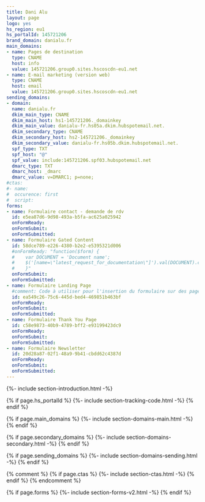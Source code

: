 ```yaml
---
title: Dani Alu
layout: page
logo: yes
hs_region: eu1
hs_portalId: 145721206
brand_domain: danialu.fr
main_domains:
- name: Pages de destination
  type: CNAME
  host: info
  value: 145721206.group0.sites.hscoscdn-eu1.net
- name: E-mail marketing (version web)
  type: CNAME
  host: email
  value: 145721206.group0.sites.hscoscdn-eu1.net
sending_domains:
- domain:
  name: danialu.fr
  dkim_main_type: CNAME
  dkim_main_host: hs1-145721206._domainkey
  dkim_main_value: danialu-fr.hs05a.dkim.hubspotemail.net.
  dkim_secondary_type: CNAME
  dkim_secondary_host: hs2-145721206._domainkey
  dkim_secondary_value: danialu-fr.hs05b.dkim.hubspotemail.net.
  spf_type: TXT
  spf_host: "@"
  spf_value: include:145721206.spf03.hubspotemail.net
  dmarc_type: TXT
  dmarc_host: _dmarc
  dmarc_value: v=DMARC1; p=none;
#ctas:
#- name:
#  occurence: first
#  script:
forms:
- name: Formulaire contact - demande de rdv
  id: e5ea87d6-9d98-493a-b5fa-ac625a025942
  onFormReady: 
  onFormSubmit:
  onFormSubmitted:
- name: Formulaire Gated Content
  id: 58dce789-e226-4380-b2e2-e5395321d006
  #onFormReady: "function($form) {
  #    var DOCUMENT = 'Document name';
  #    $('[name=\"latest_request_for_documentation\"]').val(DOCUMENT).change();
  #    }"
  onFormSubmit:
  onFormSubmitted:
- name: Formulaire Landing Page
  #comment: Code à utiliser pour l'insertion du formulaire sur des pages hors HubSpot. Pour l'insertion de ce formulaire sur une landing page HubSpot, utiliser le module natif adapté. La variable "THANK_YOU_PAGE_URL" est à modifier en fonction de l'url de la page de remerciements choisie (page sur laquelle le formulaire de surqualification sera insérée).
  id: ea549c26-75c6-445d-bed4-469851b463bf
  onFormReady: 
  onFormSubmit:
  onFormSubmitted:
- name: Formulaire Thank You Page
  id: c58e9873-40b9-4789-bff2-e93199423dc9
  onFormReady: 
  onFormSubmit:
  onFormSubmitted:
- name: Formulaire Newsletter
  id: 20d28a87-02f1-48a9-9b41-cbdd62c4387d
  onFormReady: 
  onFormSubmit:
  onFormSubmitted:
---
```


{%- include section-introduction.html -%}

{% if page.hs_portalId %}
    {%- include section-tracking-code.html -%}
{% endif %}

{% if page.main_domains %}
    {%- include section-domains-main.html -%}
{% endif %}

{% if page.secondary_domains %}
    {%- include section-domains-secondary.html -%}
{% endif %}

{% if page.sending_domains %}
    {%- include section-domains-sending.html -%}
{% endif %}

{% comment %}
{% if page.ctas %}
    {%- include section-ctas.html -%}
{% endif %}
{% endcomment %}

{% if page.forms %}
    {%- include section-forms-v2.html -%}
{% endif %}